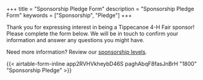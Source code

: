 +++
title = "Sponsorship Pledge Form"
description = "Sponsorship Pledge Form"
keywords = ["Sponsorship", "Pledge"]
+++

Thank you for expressing interest in being a Tippecanoe 4-H Fair sponsor! Please complete the form below. We will be in touch to confirm your information and answer any questions you might have.

Need more information? Review our [sponsorship levels](/sponsorship).

{{< airtable-form-inline app2RVHVkheybD46S paghAbqF8fasJnBrH "1800" "Sponsorship Pledge" >}}